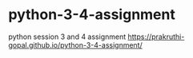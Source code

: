 # python-3-4-assignment
python session 3 and 4 assignment
https://prakruthi-gopal.github.io/python-3-4-assignment/
